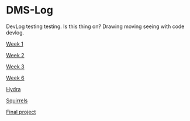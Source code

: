 # DMS-Log

DevLog
testing testing.
Is this thing on?
Drawing moving seeing with code devlog.


[Week 1](2021-02-11-LOGO.md)

[Week 2](Week-2.md)

[Week 3](2021-02-24-Week-3.md)

[Week 6](2021-03-17-Week-6.md)

[Hydra](2021-04-07-Hydra-post.md)

[Squirrels](2021-04-19-Cannibal-Squirrels.md)

[Final project](2021-05-16-Final-Project.md)
